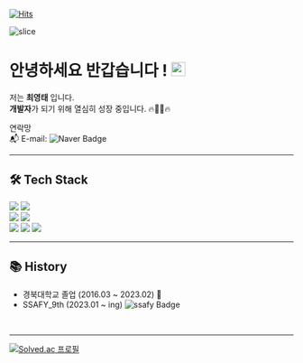 [![Hits](https://hits.seeyoufarm.com/api/count/incr/badge.svg?url=https%3A%2F%2Fgithub.com%2FYT0602%2Fhit-counter&count_bg=%234CB5DE&title_bg=%23555555&icon=&icon_color=%2356BBDE&title=hits&edge_flat=false)](https://hits.seeyoufarm.com)

![slice](https://capsule-render.vercel.app/api?type=slice&color=99CCFF&height=200&text=Youngtae&fontAlign=77&rotate=13&fontAlignY=25&desc=YT0602&descAlign=90.&descAlignY=&animation=fadeIn)

# 안녕하세요 반갑습니다 ! <img src="https://media.giphy.com/media/hvRJCLFzcasrR4ia7z/giphy.gif" width="25" /></h2>
저는 **최영태** 입니다. </br>
**개발자**가 되기 위해 열심히 성장 중입니다. 🔥👨‍💻🔥</br>


연락망 </br>
📬 E-mail: ![Naver Badge](https://img.shields.io/badge/dudxo7721%40naver.com-NAVER-brightgreen)

<hr>

## 🛠 Tech Stack
<img src="https://img.shields.io/badge/Python-3776AB?style=for-the-badge&logo=Python&logoColor=white">
<img src="https://img.shields.io/badge/Java-007396?style=for-the-badge&logo=JAVA&logoColor=white"><br>
<img src="https://img.shields.io/badge/Django-092E20?style=for-the-badge&logo=Django&logoColor=white">
<img src="https://img.shields.io/badge/Spring-6DB33F?style=for-the-badge&logo=Spring&logoColor=white"><br>
<img src="https://img.shields.io/badge/Git-F05032?style=for-the-badge&logo=Git&logoColor=white">
<img src="https://img.shields.io/badge/Markdown-000000?style=flat&logo=Markdown&logoColor=white"/>
<img src="https://img.shields.io/badge/MySQL-4479A1?style=for-the-badge&logo=MySQL&logoColor=white">

<br>
<hr>

## 📚 History
- 경북대학교 졸업 (2016.03 ~ 2023.02) 🏫
- SSAFY_9th (2023.01 ~ ing) ![ssafy Badge](https://img.shields.io/badge/-SSAFY-blue)


 <br>
<hr>

[![Solved.ac
프로필](http://mazassumnida.wtf/api/v2/generate_badge?boj=ytytyt0427)](https://solved.ac/ytytyt0427)



